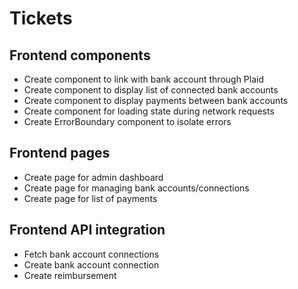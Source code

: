 # Tickets

## Frontend components
- Create component to link with bank account through Plaid
- Create component to display list of connected bank accounts
- Create component to display payments between bank accounts
- Create component for loading state during network requests
- Create ErrorBoundary component to isolate errors

## Frontend pages
- Create page for admin dashboard
- Create page for managing bank accounts/connections
- Create page for list of payments

## Frontend API integration
- Fetch bank account connections
- Create bank account connection
- Create reimbursement